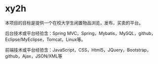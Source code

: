 # xy2h

本项目的目标是提供一个在校大学生闲置物品浏览，发布，买卖的平台。

后台技术或平台经验含：Spring MVC，Spring，Mybatis，MySQL，github，Eclipse/MyEclipse，Tomcat，Linux等。

前端技术或平台经验含：JavaScript，CSS，Html5，JQuery，Bootstrap，github，Ajax，JSON/XML等
